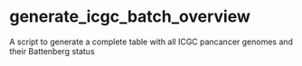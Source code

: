 # generate_icgc_batch_overview

A script to generate a complete table with all ICGC pancancer genomes and their Battenberg status
